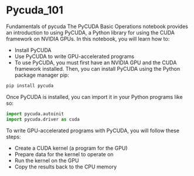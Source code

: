 # Pycuda_101

Fundamentals of pycuda
The PyCUDA Basic Operations notebook provides an introduction to using PyCUDA, a Python library for using the CUDA framework on NVIDIA GPUs. In this notebook, you will learn how to:

- Install PyCUDA
- Use PyCUDA to write GPU-accelerated programs
- To use PyCUDA, you must first have an NVIDIA GPU and the CUDA framework installed. Then, you can install PyCUDA using the Python package manager pip:

```bash
pip install pycuda
```

Once PyCUDA is installed, you can import it in your Python programs like so:

```python
import pycuda.autoinit
import pycuda.driver as cuda
```
To write GPU-accelerated programs with PyCUDA, you will follow these steps:
- Create a CUDA kernel (a program for the GPU)
- Prepare data for the kernel to operate on
- Run the kernel on the GPU
- Copy the results back to the CPU memory
